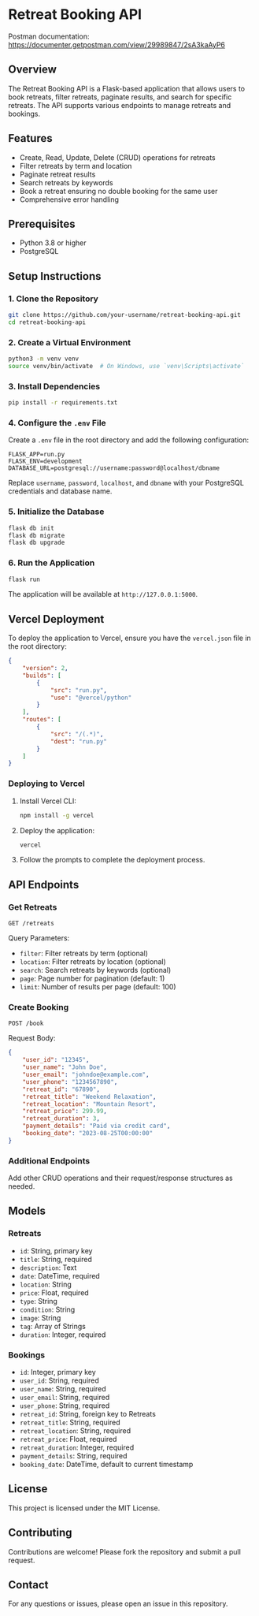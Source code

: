 # Retreat Booking API
Postman documentation: https://documenter.getpostman.com/view/29989847/2sA3kaAyP6

## Overview
The Retreat Booking API is a Flask-based application that allows users to book retreats, filter retreats, paginate results, and search for specific retreats. The API supports various endpoints to manage retreats and bookings.

## Features
- Create, Read, Update, Delete (CRUD) operations for retreats
- Filter retreats by term and location
- Paginate retreat results
- Search retreats by keywords
- Book a retreat ensuring no double booking for the same user
- Comprehensive error handling

## Prerequisites
- Python 3.8 or higher
- PostgreSQL

## Setup Instructions

### 1. Clone the Repository
```bash
git clone https://github.com/your-username/retreat-booking-api.git
cd retreat-booking-api
```

### 2. Create a Virtual Environment
```bash
python3 -m venv venv
source venv/bin/activate  # On Windows, use `venv\Scripts\activate`
```

### 3. Install Dependencies
```bash
pip install -r requirements.txt
```

### 4. Configure the `.env` File
Create a `.env` file in the root directory and add the following configuration:
```
FLASK_APP=run.py
FLASK_ENV=development
DATABASE_URL=postgresql://username:password@localhost/dbname
```
Replace `username`, `password`, `localhost`, and `dbname` with your PostgreSQL credentials and database name.

### 5. Initialize the Database
```bash
flask db init
flask db migrate
flask db upgrade
```

### 6. Run the Application
```bash
flask run
```

The application will be available at `http://127.0.0.1:5000`.

## Vercel Deployment
To deploy the application to Vercel, ensure you have the `vercel.json` file in the root directory:

```json
{
    "version": 2,
    "builds": [
        {
            "src": "run.py",
            "use": "@vercel/python"
        }
    ],
    "routes": [
        {
            "src": "/(.*)",
            "dest": "run.py"
        }
    ]
}
```

### Deploying to Vercel
1. Install Vercel CLI:
    ```bash
    npm install -g vercel
    ```

2. Deploy the application:
    ```bash
    vercel
    ```

3. Follow the prompts to complete the deployment process.

## API Endpoints

### Get Retreats
```http
GET /retreats
```
Query Parameters:
- `filter`: Filter retreats by term (optional)
- `location`: Filter retreats by location (optional)
- `search`: Search retreats by keywords (optional)
- `page`: Page number for pagination (default: 1)
- `limit`: Number of results per page (default: 100)

### Create Booking
```http
POST /book
```
Request Body:
```json
{
    "user_id": "12345",
    "user_name": "John Doe",
    "user_email": "johndoe@example.com",
    "user_phone": "1234567890",
    "retreat_id": "67890",
    "retreat_title": "Weekend Relaxation",
    "retreat_location": "Mountain Resort",
    "retreat_price": 299.99,
    "retreat_duration": 3,
    "payment_details": "Paid via credit card",
    "booking_date": "2023-08-25T00:00:00"
}
```

### Additional Endpoints
Add other CRUD operations and their request/response structures as needed.

## Models

### Retreats
- `id`: String, primary key
- `title`: String, required
- `description`: Text
- `date`: DateTime, required
- `location`: String
- `price`: Float, required
- `type`: String
- `condition`: String
- `image`: String
- `tag`: Array of Strings
- `duration`: Integer, required

### Bookings
- `id`: Integer, primary key
- `user_id`: String, required
- `user_name`: String, required
- `user_email`: String, required
- `user_phone`: String, required
- `retreat_id`: String, foreign key to Retreats
- `retreat_title`: String, required
- `retreat_location`: String, required
- `retreat_price`: Float, required
- `retreat_duration`: Integer, required
- `payment_details`: String, required
- `booking_date`: DateTime, default to current timestamp

## License
This project is licensed under the MIT License.

## Contributing
Contributions are welcome! Please fork the repository and submit a pull request.

## Contact
For any questions or issues, please open an issue in this repository.
